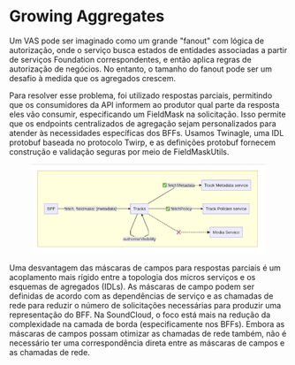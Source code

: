 # Growing Aggregates

Um VAS pode ser imaginado como um grande "fanout" com lógica de autorização, onde o serviço busca estados de entidades associadas a partir de serviços Foundation correspondentes, e então aplica regras de autorização de negócios. No entanto, o tamanho do fanout pode ser um desafio à medida que os agregados crescem.

Para resolver esse problema, foi utilizado respostas parciais, permitindo que os consumidores da API informem ao produtor qual parte da resposta eles vão consumir, especificando um FieldMask na solicitação. Isso permite que os endpoints centralizados de agregação sejam personalizados para atender às necessidades específicas dos BFFs. Usamos Twinagle, uma IDL protobuf baseada no protocolo Twirp, e as definições protobuf fornecem construção e validação seguras por meio de FieldMaskUtils.

<figure><img src="../../.gitbook/assets/image (8).png" alt=""><figcaption></figcaption></figure>

Uma desvantagem das máscaras de campos para respostas parciais é um acoplamento mais rígido entre a topologia dos micros serviços e os esquemas de agregados (IDLs). As máscaras de campo podem ser definidas de acordo com as dependências de serviço e as chamadas de rede para reduzir o número de solicitações necessárias para produzir uma representação do BFF. Na SoundCloud, o foco está mais na redução da complexidade na camada de borda (especificamente nos BFFs). Embora as máscaras de campos possam otimizar as chamadas de rede também, não é necessário ter uma correspondência direta entre as máscaras de campos e as chamadas de rede.
